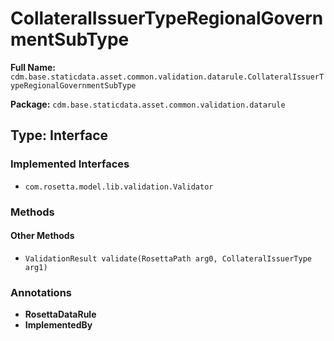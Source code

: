 # CollateralIssuerTypeRegionalGovernmentSubType

**Full Name:** `cdm.base.staticdata.asset.common.validation.datarule.CollateralIssuerTypeRegionalGovernmentSubType`

**Package:** `cdm.base.staticdata.asset.common.validation.datarule`

## Type: Interface

### Implemented Interfaces

- `com.rosetta.model.lib.validation.Validator`

### Methods

#### Other Methods

- `ValidationResult validate(RosettaPath arg0, CollateralIssuerType arg1)`

### Annotations

- **RosettaDataRule**
- **ImplementedBy**

